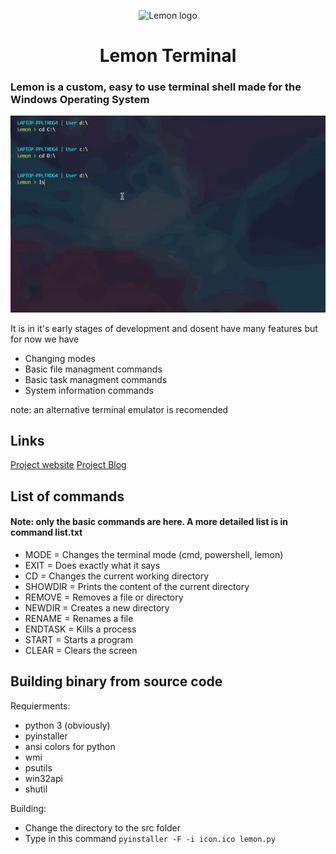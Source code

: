 <p align="center">
    <img src="src/icon.ico" alt="Lemon logo" width="72" height="72">
  </a>
</p>

<h1 align="center">Lemon Terminal</h1>

### Lemon is a custom, easy to use terminal shell made for the Windows Operating System

<img src="gif.gif" alt="This is an image">

It is in it's early stages of development and dosent have many features but for now we have

- Changing modes
- Basic file managment commands
- Basic task managment commands
- System information commands

note: an alternative terminal emulator is recomended

## Links
[Project website](http://lemon-terminal.atwebpages.com)
[Project Blog](http://lemon-blog.atwebpages.com/)

## List of commands
#### Note: only the basic commands are here. A more detailed list is in command list.txt
- MODE = Changes the terminal mode (cmd, powershell, lemon)
- EXIT = Does exactly what it says
- CD = Changes the current working directory
- SHOWDIR = Prints the content of the current directory
- REMOVE = Removes a file or directory
- NEWDIR = Creates a new directory
- RENAME = Renames a file
- ENDTASK = Kills a process
- START = Starts a program
- CLEAR = Clears the screen

## Building binary from source code
Requierments:
- python 3 (obviously)
- pyinstaller
- ansi colors for python
- wmi
- psutils
- win32api
- shutil

Building:
- Change the directory to the src folder
- Type in this command
``
pyinstaller -F -i icon.ico lemon.py
``
